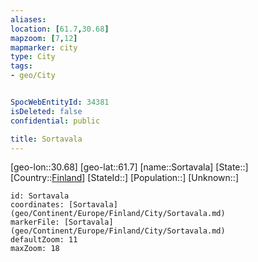 ```yaml
---
aliases: 
location: [61.7,30.68]
mapzoom: [7,12] 
mapmarker: city 
type: City
tags:
- geo/City


SpocWebEntityId: 34381
isDeleted: false
confidential: public

title: Sortavala
---
```

[geo-lon::30.68]
[geo-lat::61.7]
[name::Sortavala]
[State::]
[Country::[Finland](geo/Continent/Europe/Finland.md)]
[StateId::]
[Population::]
[Unknown::]


```leaflet
id: Sortavala
coordinates: [Sortavala](geo/Continent/Europe/Finland/City/Sortavala.md)
markerFile: [Sortavala](geo/Continent/Europe/Finland/City/Sortavala.md)
defaultZoom: 11 
maxZoom: 18
```


